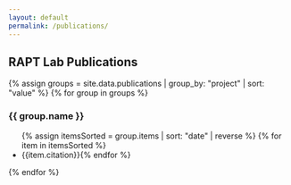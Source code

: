 ```yaml
---
layout: default
permalink: /publications/
---
```


## RAPT Lab Publications

{% assign groups = site.data.publications | group_by: "project" | sort: "value" %}
{% for group in groups %}
<h3>{{ group.name }}</h3><ul>
{% assign itemsSorted = group.items | sort: "date" | reverse %}
{% for item in itemsSorted %}<li>{{item.citation}}{% endfor %}
</ul>
{% endfor %}
